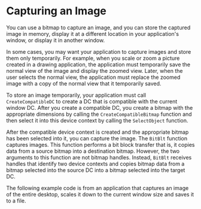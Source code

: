<!-- https://docs.microsoft.com/en-us/windows/win32/gdi/capturing-an-image -->

# Capturing an Image

You can use a bitmap to capture an image, and you can store the captured image in memory, display it at a different location in your application's window, or display it in another window.

In some cases, you may want your application to capture images and store them only temporarily. For example, when you scale or zoom a picture created in a drawing application, the application must temporarily save the normal view of the image and display the zoomed view. Later, when the user selects the normal view, the application must replace the zoomed image with a copy of the normal view that it temporarily saved.

To store an image temporarily, your application must call `CreateCompatibleDC` to create a DC that is compatible with the current window DC. After you create a compatible DC, you create a bitmap with the appropriate dimensions by calling the `CreateCompatibleBitmap` function and then select it into this device context by calling the `SelectObject` function.

After the compatible device context is created and the appropriate bitmap has been selected into it, you can capture the image. The `BitBlt` function captures images. This function performs a bit block transfer that is, it copies data from a source bitmap into a destination bitmap. However, the two arguments to this function are not bitmap handles. Instead, `BitBlt` receives handles that identify two device contexts and copies bitmap data from a bitmap selected into the source DC into a bitmap selected into the target DC.

The following example code is from an application that captures an image of the entire desktop, scales it down to the current window size and saves it to a file.
